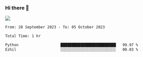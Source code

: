 ### Hi there 👋️

![](https://komarev.com/ghpvc/?username=Loner1024)

<!--START_SECTION:waka-->

```txt
From: 28 September 2023 - To: 05 October 2023

Total Time: 1 hr

Python                   █████████████████████████   99.97 %
Ezhil                    ░░░░░░░░░░░░░░░░░░░░░░░░░   00.03 %
```

<!--END_SECTION:waka-->



